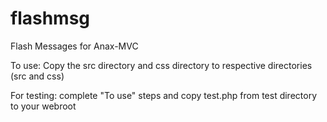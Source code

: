 flashmsg
========

Flash Messages for Anax-MVC



To use:
Copy the src directory and css directory to respective directories (src and css)

For testing:
complete "To use" steps and copy test.php from test directory to your webroot
